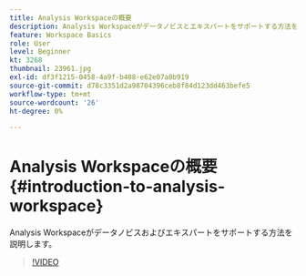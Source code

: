 ```yaml
---
title: Analysis Workspaceの概要
description: Analysis Workspaceがデータノビスとエキスパートをサポートする方法を学ぶ
feature: Workspace Basics
role: User
level: Beginner
kt: 3268
thumbnail: 23961.jpg
exl-id: df3f1215-0458-4a9f-b408-e62e07a0b919
source-git-commit: d78c3351d2a98704396ceb8f84d123dd463befe5
workflow-type: tm+mt
source-wordcount: '26'
ht-degree: 0%

---
```


# Analysis Workspaceの概要 {#introduction-to-analysis-workspace}

Analysis Workspaceがデータノビスおよびエキスパートをサポートする方法を説明します。

>[!VIDEO](https://video.tv.adobe.com/v/28165/?quality=12)
